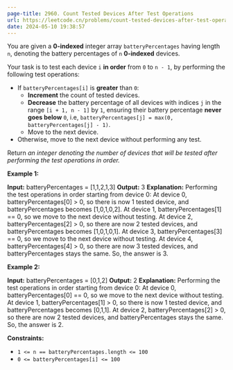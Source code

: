 ```yaml
---
page-title: 2960. Count Tested Devices After Test Operations
url: https://leetcode.cn/problems/count-tested-devices-after-test-operations/description/?envType=daily-question&envId=2024-05-10
date: 2024-05-10 19:38:57
---
```

You are given a **0-indexed** integer array `batteryPercentages` having length `n`, denoting the battery percentages of `n` **0-indexed** devices.

Your task is to test each device `i` **in order** from `0` to `n - 1`, by performing the following test operations:

-   If `batteryPercentages[i]` is **greater** than `0`:
    -   **Increment** the count of tested devices.
    -   **Decrease** the battery percentage of all devices with indices `j` in the range `[i + 1, n - 1]` by `1`, ensuring their battery percentage **never goes below** `0`, i.e, `batteryPercentages[j] = max(0, batteryPercentages[j] - 1)`.
    -   Move to the next device.
-   Otherwise, move to the next device without performing any test.

Return *an integer denoting the number of devices that will be tested after performing the test operations in order.*

**Example 1:**

**Input:** batteryPercentages = \[1,1,2,1,3\]
**Output:** 3
**Explanation:** Performing the test operations in order starting from device 0:
At device 0, batteryPercentages\[0\] > 0, so there is now 1 tested device, and batteryPercentages becomes \[1,0,1,0,2\].
At device 1, batteryPercentages\[1\] == 0, so we move to the next device without testing.
At device 2, batteryPercentages\[2\] > 0, so there are now 2 tested devices, and batteryPercentages becomes \[1,0,1,0,1\].
At device 3, batteryPercentages\[3\] == 0, so we move to the next device without testing.
At device 4, batteryPercentages\[4\] > 0, so there are now 3 tested devices, and batteryPercentages stays the same.
So, the answer is 3.

**Example 2:**

**Input:** batteryPercentages = \[0,1,2\]
**Output:** 2
**Explanation:** Performing the test operations in order starting from device 0:
At device 0, batteryPercentages\[0\] == 0, so we move to the next device without testing.
At device 1, batteryPercentages\[1\] > 0, so there is now 1 tested device, and batteryPercentages becomes \[0,1,1\].
At device 2, batteryPercentages\[2\] > 0, so there are now 2 tested devices, and batteryPercentages stays the same.
So, the answer is 2.

**Constraints:**

-   `1 <= n == batteryPercentages.length <= 100`
-   `0 <= batteryPercentages[i] <= 100`